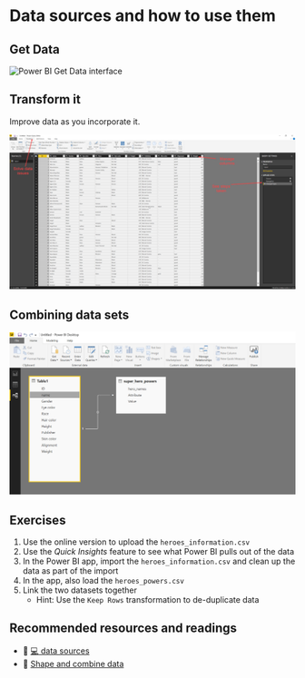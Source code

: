 # Data sources and how to use them

## Get Data
![Power BI Get Data interface](https://docs.microsoft.com/en-us/power-bi/media/desktop-data-sources/data-sources_01.png)

## Transform it
Improve data as you incorporate it.

![Transformations of data sources](img/transformations.jpg)

## Combining data sets
![Relationships](img/relationships.jpg)

## Exercises
1. Use the online version to upload the `heroes_information.csv`
2. Use the *Quick Insights* feature to see what Power BI pulls out of the data
3. In the Power BI app, import the `heroes_information.csv` and clean up the data as part of the import
4. In the app, also load the `heroes_powers.csv`
5. Link the two datasets together
    + Hint: Use the `Keep Rows` transformation to de-duplicate data

## Recommended resources and readings
- :page_facing_up: [:computer: data sources](https://docs.microsoft.com/en-us/power-bi/desktop-data-sources)
- :page_facing_up: [Shape and combine data](https://docs.microsoft.com/en-us/power-bi/desktop-shape-and-combine-data)
